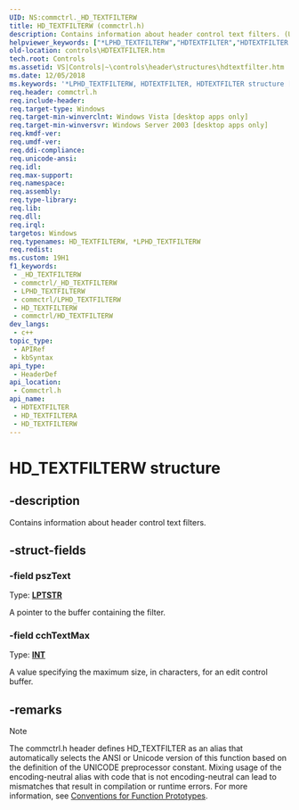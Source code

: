 ```yaml
---
UID: NS:commctrl._HD_TEXTFILTERW
title: HD_TEXTFILTERW (commctrl.h)
description: Contains information about header control text filters. (Unicode)
helpviewer_keywords: ["*LPHD_TEXTFILTERW","HDTEXTFILTER","HDTEXTFILTER structure [Windows Controls]","HD_TEXTFILTERA","HD_TEXTFILTERW","LPHD_TEXTFILTER","LPHD_TEXTFILTER structure pointer [Windows Controls]","_HD_TEXTFILTERA","_HD_TEXTFILTERW","_win32_HDTEXTFILTER_Structure","_win32_HDTEXTFILTER_Structure_cpp","commctrl/HDTEXTFILTER","commctrl/LPHD_TEXTFILTER","controls.HDTEXTFILTER","controls._win32_HDTEXTFILTER_Structure"]
old-location: controls\HDTEXTFILTER.htm
tech.root: Controls
ms.assetid: VS|Controls|~\controls\header\structures\hdtextfilter.htm
ms.date: 12/05/2018
ms.keywords: '*LPHD_TEXTFILTERW, HDTEXTFILTER, HDTEXTFILTER structure [Windows Controls], HD_TEXTFILTERA, HD_TEXTFILTERW, LPHD_TEXTFILTER, LPHD_TEXTFILTER structure pointer [Windows Controls], _HD_TEXTFILTERA, _HD_TEXTFILTERW, _win32_HDTEXTFILTER_Structure, _win32_HDTEXTFILTER_Structure_cpp, commctrl/HDTEXTFILTER, commctrl/LPHD_TEXTFILTER, controls.HDTEXTFILTER, controls._win32_HDTEXTFILTER_Structure'
req.header: commctrl.h
req.include-header: 
req.target-type: Windows
req.target-min-winverclnt: Windows Vista [desktop apps only]
req.target-min-winversvr: Windows Server 2003 [desktop apps only]
req.kmdf-ver: 
req.umdf-ver: 
req.ddi-compliance: 
req.unicode-ansi: 
req.idl: 
req.max-support: 
req.namespace: 
req.assembly: 
req.type-library: 
req.lib: 
req.dll: 
req.irql: 
targetos: Windows
req.typenames: HD_TEXTFILTERW, *LPHD_TEXTFILTERW
req.redist: 
ms.custom: 19H1
f1_keywords:
 - _HD_TEXTFILTERW
 - commctrl/_HD_TEXTFILTERW
 - LPHD_TEXTFILTERW
 - commctrl/LPHD_TEXTFILTERW
 - HD_TEXTFILTERW
 - commctrl/HD_TEXTFILTERW
dev_langs:
 - c++
topic_type:
 - APIRef
 - kbSyntax
api_type:
 - HeaderDef
api_location:
 - Commctrl.h
api_name:
 - HDTEXTFILTER
 - HD_TEXTFILTERA
 - HD_TEXTFILTERW
---
```


# HD_TEXTFILTERW structure


## -description

Contains information about header control text filters.

## -struct-fields

### -field pszText

Type: <b><a href="/windows/desktop/WinProg/windows-data-types">LPTSTR</a></b>

A pointer to the buffer containing the filter.

### -field cchTextMax

Type: <b><a href="/windows/desktop/WinProg/windows-data-types">INT</a></b>

A value specifying the maximum size, in characters, for an edit control buffer.

## -remarks

> [!NOTE]
> The commctrl.h header defines HD_TEXTFILTER as an alias that automatically selects the ANSI or Unicode version of this function based on the definition of the UNICODE preprocessor constant. Mixing usage of the encoding-neutral alias with code that is not encoding-neutral can lead to mismatches that result in compilation or runtime errors. For more information, see [Conventions for Function Prototypes](/windows/win32/intl/conventions-for-function-prototypes).
